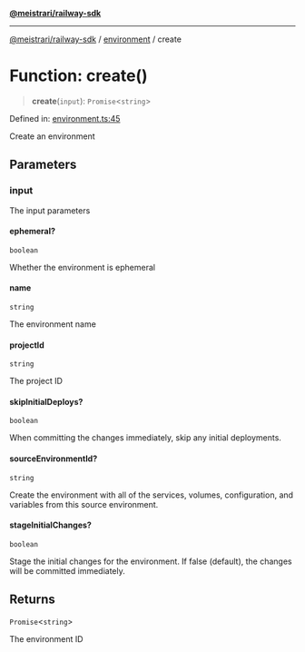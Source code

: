 [**@meistrari/railway-sdk**](../../README.md)

***

[@meistrari/railway-sdk](../../README.md) / [environment](../README.md) / create

# Function: create()

> **create**(`input`): `Promise`\<`string`\>

Defined in: [environment.ts:45](https://github.com/meistrari/railway-sdk/blob/5ddc57fa76b12dbe9293f5d1e588eac388d418dd/src/resources/environment.ts#L45)

Create an environment

## Parameters

### input

The input parameters

#### ephemeral?

`boolean`

Whether the environment is ephemeral

#### name

`string`

The environment name

#### projectId

`string`

The project ID

#### skipInitialDeploys?

`boolean`

When committing the changes immediately, skip any initial deployments.

#### sourceEnvironmentId?

`string`

Create the environment with all of the services, volumes, configuration, and variables from this source environment.

#### stageInitialChanges?

`boolean`

Stage the initial changes for the environment. If false (default), the changes will be committed immediately.

## Returns

`Promise`\<`string`\>

The environment ID

